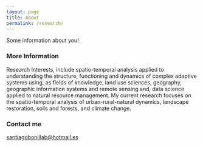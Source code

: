 ```yaml
---
layout: page
title: About
permalink: /research/
---
```


Some information about you!

### More Information

Research Interests, include spatio-temporal analysis applied to understanding the structure, functioning and dynamics of complex adaptive systems using, as fields of knowledge, land use sciences, geography, geographic information systems and remote sensing and,  data science applied to natural resource management. My current research focuses on the spatio-temporal analysis of urban-rural-natural dynamics, landscape restoration, soils and forests, and climate change.

### Contact me

[santiagobonillab@hotmail.es](mailto:santiagobonillab@hotmail.es)
